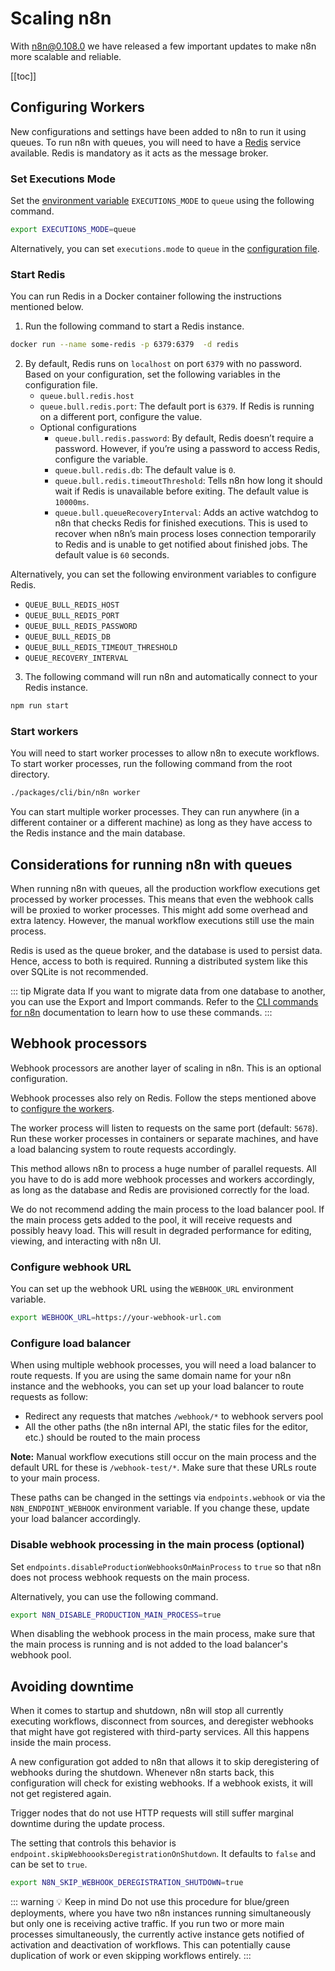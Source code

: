 # Scaling n8n

With [n8n@0.108.0](./changelog.md#n8n-0-108-0) we have released a few important updates to make n8n more scalable and reliable.

[[toc]]

## Configuring Workers

New configurations and settings have been added to n8n to run it using queues. To run n8n with queues, you will need to have a [Redis](https://redis.io/) service available. Redis is mandatory as it acts as the message broker.

### Set Executions Mode

Set the [environment variable](./glossary.md#environment-variables) `EXECUTIONS_MODE` to `queue` using the following command.

```bash
export EXECUTIONS_MODE=queue
```

Alternatively, you can set `executions.mode` to `queue` in the [configuration file](./configuration.md#configuration-via-file).

### Start Redis

You can run Redis in a Docker container following the instructions mentioned below.

1. Run the following command to start a Redis instance.

```bash
docker run --name some-redis -p 6379:6379  -d redis
```

2. By default, Redis runs on `localhost` on port `6379` with no password. Based on your configuration, set the following variables in the configuration file.
	- `queue.bull.redis.host`
	- `queue.bull.redis.port`: The default port is `6379`. If Redis is running on a different port, configure the value.
	- Optional configurations
		- `queue.bull.redis.password`: By default, Redis doesn’t require a password. However, if you’re using a password to access Redis, configure the variable.
		- `queue.bull.redis.db`: The default value is `0`.
		- `queue.bull.redis.timeoutThreshold`: Tells n8n how long it should wait if Redis is unavailable before exiting. The default value is `10000ms`.
		- `queue.bull.queueRecoveryInterval`: Adds an active watchdog to n8n that checks Redis for finished executions. This is used to recover when n8n’s main process loses connection temporarily to Redis and is unable to get notified about finished jobs. The default value is `60` seconds.


Alternatively, you can set the following environment variables to configure Redis.

- `QUEUE_BULL_REDIS_HOST`
- `QUEUE_BULL_REDIS_PORT`
- `QUEUE_BULL_REDIS_PASSWORD`
- `QUEUE_BULL_REDIS_DB`
- `QUEUE_BULL_REDIS_TIMEOUT_THRESHOLD`
- `QUEUE_RECOVERY_INTERVAL`

3. The following command will run n8n and automatically connect to your Redis instance.

```bash
npm run start
```

### Start workers

You will need to start worker processes to allow n8n to execute workflows. To start worker processes, run the following command from the root directory.

```bash
./packages/cli/bin/n8n worker
```

You can start multiple worker processes. They can run anywhere (in a different container or a different machine) as long as they have access to the Redis instance and the main database.

## Considerations for running n8n with queues

When running n8n with queues, all the production workflow executions get processed by worker processes. This means that even the webhook calls will be proxied to worker processes. This might add some overhead and extra latency. However, the manual workflow executions still use the main process.

Redis is used as the queue broker, and the database is used to persist data. Hence, access to both is required. Running a distributed system like this over SQLite is not recommended.

::: tip Migrate data
If you want to migrate data from one database to another, you can use the Export and Import commands. Refer to the [CLI commands for n8n](./start-workflows-via-cli.md#export-workflows-and-credentials) documentation to learn how to use these commands.
:::

## Webhook processors

Webhook processors are another layer of scaling in n8n. This is an optional configuration.

Webhook processes also rely on Redis. Follow the steps mentioned above to [configure the workers](#configuring-workers).

The worker process will listen to requests on the same port (default: `5678`). Run these worker processes in containers or separate machines, and have a load balancing system to route requests accordingly.

This method allows n8n to process a huge number of parallel requests. All you have to do is add more webhook processes and workers accordingly, as long as the database and Redis are provisioned correctly for the load.

We do not recommend adding the main process to the load balancer pool. If the main process gets added to the pool, it will receive requests and possibly heavy load. This will result in degraded performance for editing, viewing, and interacting with n8n UI.

### Configure webhook URL

You can set up the webhook URL using the `WEBHOOK_URL` environment variable.

```bash
export WEBHOOK_URL=https://your-webhook-url.com
```

### Configure load balancer

When using multiple webhook processes, you will need a load balancer to route requests. If you are using the same domain name for your n8n instance and the webhooks, you can set up your load balancer to route requests as follow:
- Redirect any requests that matches `/webhook/*` to webhook servers pool
- All the other paths (the n8n internal API, the static files for the editor, etc.) should be routed to the main process

**Note:** Manual workflow executions still occur on the main process and the default URL for these is `/webhook-test/*`. Make sure that these URLs route to your main process.

These paths can be changed in the settings via `endpoints.webhook` or via the `N8N_ENDPOINT_WEBHOOK` environment variable. If you change these, update your load balancer accordingly.

### Disable webhook processing in the main process (optional)

Set `endpoints.disableProductionWebhooksOnMainProcess` to `true` so that n8n does not process webhook requests on the main process.

Alternatively, you can use the following command.

```bash
export N8N_DISABLE_PRODUCTION_MAIN_PROCESS=true
```

When disabling the webhook process in the main process, make sure that the main process is running and is not added to the load balancer's webhook pool.

## Avoiding downtime

When it comes to startup and shutdown, n8n will stop all currently executing workflows, disconnect from sources, and deregister webhooks that might have got registered with third-party services. All this happens inside the main process.

A new configuration got added to n8n that allows it to skip deregistering of webhooks during the shutdown. Whenever n8n starts back, this configuration will check for existing webhooks. If a webhook exists, it will not get registered again.

Trigger nodes that do not use HTTP requests will still suffer marginal downtime during the update process.

The setting that controls this behavior is `endpoint.skipWebhoooksDeregistrationOnShutdown`. It defaults to `false` and can be set to `true`.

```bash
export N8N_SKIP_WEBHOOK_DEREGISTRATION_SHUTDOWN=true
```

::: warning 💡 Keep in mind
Do not use this procedure for blue/green deployments, where you have two n8n instances running simultaneously but only one is receiving active traffic. If you run two or more main processes simultaneously, the currently active instance gets notified of activation and deactivation of workflows. This can potentially cause duplication of work or even skipping workflows entirely.
:::



